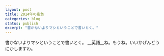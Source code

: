 ```yaml
---
layout: post
title: 2014年の抱負
categories: blog
status: publish
excerpt: "書かないよりマシということで書いとく。"
---
```


書かないよりマシということで書いとく。
__英語__ね。もうね。いいかげんどうにかしますわ。

